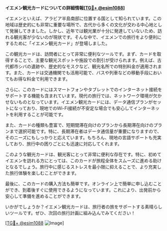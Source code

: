 **イエメン観光カードについての詳細情報[[TG💪+ @esim1088](https://t.me/s/esim1088)]**

イエメンといえば、アラビア半島南部に位置する国として知られています。この地域は歴史的にも非常に重要な場所で、古代から多くの文化が交わる中心地として発展してきました。しかし、近年では観光業が十分に発達していないため、訪れる観光客が少ないのが現状です。そんな中で、イエメンでの旅行をより便利にするために「イエメン観光カード」が登場しました。

この観光カードは、訪問者にとって非常に便利なツールです。まず、カードを取得することで、主要な観光スポットや施設での割引が受けられます。例えば、古代都市シバの遺跡や、歴史的なモスクなど、観光名所での特別料金が適用されます。また、カードは交通機関でも活用可能で、バスや列車などの移動手段においてもお得な料金で利用できます。

さらに、このカードにはスマートフォンやタブレットでのインターネット接続をサポートする機能も含まれています。現代の旅行では、ネットワーク環境が欠かせないものとなっています。イエメン観光カードには、データ通信プランがセットになっており、現地でのWi-Fi接続が不安定な場合でも安心してインターネットを利用することが可能です。

また、カードの種類も豊富で、短期間滞在向けのプランから長期滞在向けのプランまで選択可能です。特に、長期滞在者はデータ通信量が重要になりますので、そのニーズにもしっかりと応えています。もちろん、現地の言語サポートも充実しており、旅行中の困りごとにも迅速に対応してくれます。

このような観光カードは、観光客にとって非常に便利な存在です。特に、初めてイエメンを訪れる方にとっては、このカードが旅程全体をスムーズに進める助けとなるでしょう。旅行中に感じるストレスを最小限に抑えることで、より充実した旅行体験を楽しむことができます。

最後に、このカードの購入方法も簡単です。オンライン上で簡単に申し込むことができ、到着後すぐに使用できるようになっています。これにより、出発前から安心して準備を進めることができます。

いかがでしょうか？イエメン観光カードは、旅行者の旅をサポートする素晴らしいツールです。ぜひ、次回の旅行計画に組み込んでみてください！

[[TG💪+ @esim1088](https://t.me/s/esim1088) ![Image](https://i.postimg.cc/Y0z9fWf4/image.png)]